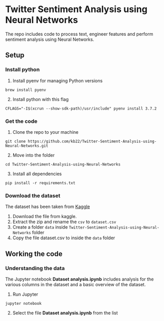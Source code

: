 # Twitter Sentiment Analysis using Neural Networks
The repo includes code to process text, engineer features and perform sentiment analysis using Neural Networks.

## Setup

### Install python
1. Install pyenv for managing Python versions
```
brew install pyenv
```
2. Install python with this flag
```
CFLAGS="-I$(xcrun --show-sdk-path)/usr/include" pyenv install 3.7.2
```

### Get the code
1. Clone the repo to your machine
```
git clone https://github.com/kb22/Twitter-Sentiment-Analysis-using-Neural-Networks.git
```
2. Move into the folder
```
cd Twitter-Sentiment-Analysis-using-Neural-Networks
```
3. Install all dependencies
```
pip install -r requirements.txt
```

### Download the dataset
The dataset has been taken from [Kaggle](https://www.kaggle.com/kazanova/sentiment140)
1. Download the file from kaggle.
2. Extract the zip and rename the `csv` to `dataset.csv`
3. Create a folder `data` inside `Twitter-Sentiment-Analysis-using-Neural-Networks` folder
3. Copy the file dataset.csv to inside the `data` folder

## Working the code

### Understanding the data
The Jupyter notebook **Dataset analysis.ipynb** includes analysis for the various columns in the dataset and a basic overview of the dataset.
1. Run Jupyter
```
jupyter notebook
```
2. Select the file **Dataset analysis.ipynb** from the list



